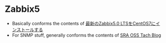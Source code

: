 # Zabbix5

- Basically conforms the contents of [最新のZabbix5.0 LTSをCentOS7にインストールする](https://qiita.com/utti0307/items/47214b06d6cca3b53625)
- For SNMP stuff, generally conforms the contents of [SRA OSS Tach Blog](https://www.sraoss.co.jp/tech-blog/zabbix/zabbix40-install/)
